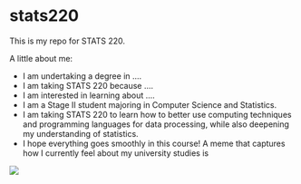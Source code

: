 # stats220

This is my repo for STATS 220. 

A little about me:

- I am undertaking a degree in ....
- I am taking STATS 220 because ....
- I am interested in learning about ....
- I am a Stage II student majoring in Computer Science and Statistics.
- I am taking STATS 220 to learn how to better use computing techniques and programming languages for data processing, while also deepening my understanding of statistics.
- I hope everything goes smoothly in this course!
A meme that captures how I currently feel about my university studies is

![](https://wx2.sinaimg.cn/large/a007f1e0ly1hwelj3gjs9g204q04q3z1.gif)
